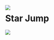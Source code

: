   <img style="float: left" src="http://bestanimations.com/Signs&Shapes/Stars/animated-gold-star25.gif#.XjIW8DV8E7A.link"> <h1>Star Jump </h1> <img style="float: left" src="http://bestanimations.com/Signs&Shapes/Stars/animated-gold-star25.gif#.XjIW8DV8E7A.link">




